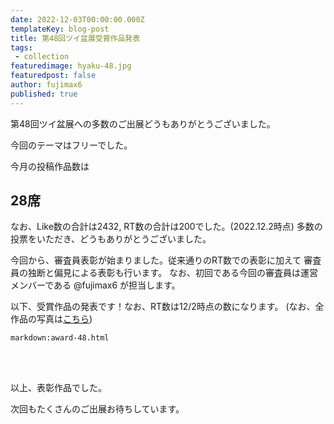 ```yaml
---
date: 2022-12-03T00:00:00.000Z
templateKey: blog-post
title: 第48回ツイ盆展受賞作品発表
tags:
 - collection
featuredimage: hyaku-48.jpg
featuredpost: false
author: fujimax6
published: true
---
```

第48回ツイ盆展への多数のご出展どうもありがとうございました。

今回のテーマはフリーでした。

今月の投稿作品数は

## 28席

なお、Like数の合計は2432, RT数の合計は200でした。(2022.12.2時点)
多数の投票をいただき、どうもありがとうございました。

今回から、審査員表彰が始まりました。従来通りのRT数での表彰に加えて
審査員の独断と偏見による表彰も行います。
なお、初回である今回の審査員は運営メンバーである @fujimax6 が担当します。

以下、受賞作品の発表です！なお、RT数は12/2時点の数になります。
(なお、全作品の写真は[こちら](/blog/twibonten-48-photo/))


`markdown:award-48.html`


<div>&nbsp;</div>
<div>&nbsp;</div>

以上、表彰作品でした。

次回もたくさんのご出展お待ちしています。

